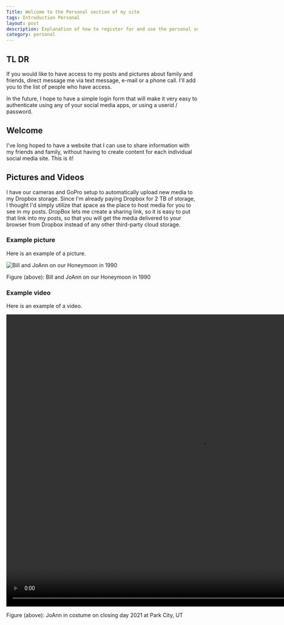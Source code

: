 ```yaml
---
Title: Welcome to the Personal section of my site
tags: Introduction Personal
layout: post
description: Explanation of how to register for and use the personal section of this site.
category: personal
---
```


## TL DR

If you would like to have access to my posts and pictures about family and friends, direct message me via text message, e-mail or a phone call. I'll add you to the list of people who have access.

In the future, I hope to have a simple login form that will make it very easy to authenticate using any of your social media apps, or using a userid / password.

## Welcome

I've long hoped to have a website that I can use to share information with my friends and family, without having to create content for each individual social media site. This is it!

## Pictures and Videos

I have our cameras and GoPro setup to automatically upload new media to my Dropbox storage. Since I'm already paying Dropbox for 2 TB of storage, I thought I'd simply utilize that space as the place to host media for you to see in my posts. DropBox lets me create a sharing link, so it is easy to put that link into my posts, so that you will get the media delivered to your browser from Dropbox instead of any other third-party cloud storage.

### Example picture

Here is an example of a picture.

![Bill and JoAnn on our Honeymoon in 1990](https://www.dropbox.com/s/91zj2xm01zv91aj/Honeymoon%20Bill%20and%20JoAnn.jpg?raw=1)

Figure (above): Bill and JoAnn on our Honeymoon in 1990

### Example video

Here is an example of a video.

<video width="1024" height="768" controls="controls">
   <source src="https://www.dropbox.com/s/3vjhbk1ewf8u327/2021%2004%2011%20Park%20City%20Closing%20Day%20Capers.mp4?raw=1" type="video/mp4" />
   Your browser does not support embedded videos, however, you can see the video in a new tab [[JoAnn skiing in costume on Closing Day at Park City Ski Resort  2021 04 11](https://www.dropbox.com/s/3vjhbk1ewf8u327/2021%2004%2011%20Park%20City%20Closing%20Day%20Capers.mp4?raw=1)
</video>

Figure (above): JoAnn in costume on closing day 2021 at Park City, UT

